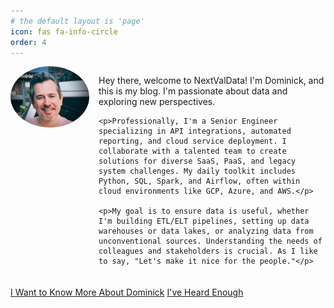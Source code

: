 ```yaml
---
# the default layout is 'page'
icon: fas fa-info-circle
order: 4
---
```


<div style="overflow: auto; margin-bottom: 20px;">
  <div style="width: 25%; float: left; margin-right: 15px; margin-bottom: 10px;">
    <img src="/assets/img/about/profileme.jpg" alt="Dominick Ryan" class="no-popup" style="width: 100%; border-radius: 50%;">
  </div>
  <div>
    <p>Hey there, welcome to NextValData! I'm Dominick, and this is my blog. I'm passionate about data and exploring new perspectives.</p>

    <p>Professionally, I'm a Senior Engineer specializing in API integrations, automated reporting, and cloud service deployment. I collaborate with a talented team to create solutions for diverse SaaS, PaaS, and legacy system challenges. My daily toolkit includes Python, SQL, Spark, and Airflow, often within cloud environments like GCP, Azure, and AWS.</p>

    <p>My goal is to ensure data is useful, whether I'm building ETL/ELT pipelines, setting up data warehouses or data lakes, or analyzing data from unconventional sources. Understanding the needs of colleagues and stakeholders is crucial. As I like to say, "Let's make it nice for the people."</p>
  </div>
</div>

<div class="text-center mt-4">
  <a href="/more-about-me/" class="btn btn-primary">I Want to Know More About Dominick</a>
  <a href="https://www.google.com" class="btn btn-secondary">I've Heard Enough</a>
</div>
